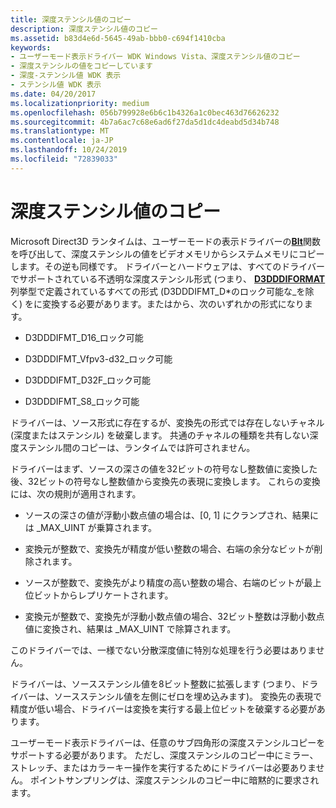```yaml
---
title: 深度ステンシル値のコピー
description: 深度ステンシル値のコピー
ms.assetid: b83d4e6d-5645-49ab-bbb0-c694f1410cba
keywords:
- ユーザーモード表示ドライバー WDK Windows Vista、深度ステンシル値のコピー
- 深度ステンシルの値をコピーしています
- 深度-ステンシル値 WDK 表示
- ステンシル値 WDK 表示
ms.date: 04/20/2017
ms.localizationpriority: medium
ms.openlocfilehash: 056b799928e6b6c1b4326a1c0bec463d76626232
ms.sourcegitcommit: 4b7a6ac7c68e6ad6f27da5d1dc4deabd5d34b748
ms.translationtype: MT
ms.contentlocale: ja-JP
ms.lasthandoff: 10/24/2019
ms.locfileid: "72839033"
---
```

# <a name="copying-depth-stencil-values"></a>深度ステンシル値のコピー


Microsoft Direct3D ランタイムは、ユーザーモードの表示ドライバーの[**Blt**](https://docs.microsoft.com/windows-hardware/drivers/ddi/d3dumddi/nc-d3dumddi-pfnd3dddi_blt)関数を呼び出して、深度ステンシルの値をビデオメモリからシステムメモリにコピーします。その逆も同様です。 ドライバーとハードウェアは、すべてのドライバーでサポートされている不透明な深度ステンシル形式 (つまり、 [**D3DDDIFORMAT**](https://docs.microsoft.com/windows-hardware/drivers/ddi/d3dukmdt/ne-d3dukmdt-_d3dddiformat)列挙型で定義されているすべての形式 (D3DDDIFMT\_D\*のロック可能な\_を除く) をに変換する必要があります。またはから、次のいずれかの形式になります。

-   D3DDDIFMT\_D16\_ロック可能

-   D3DDDIFMT\_Vfpv3-d32\_ロック可能

-   D3DDDIFMT\_D32F\_ロック可能

-   D3DDDIFMT\_S8\_ロック可能

ドライバーは、ソース形式に存在するが、変換先の形式では存在しないチャネル (深度またはステンシル) を破棄します。 共通のチャネルの種類を共有しない深度ステンシル間のコピーは、ランタイムでは許可されません。

ドライバーはまず、ソースの深さの値を32ビットの符号なし整数値に変換した後、32ビットの符号なし整数値から変換先の表現に変換します。 これらの変換には、次の規則が適用されます。

-   ソースの深さの値が浮動小数点値の場合は、\[0, 1\] にクランプされ、結果には \_MAX\_UINT が乗算されます。

-   変換元が整数で、変換先が精度が低い整数の場合、右端の余分なビットが削除されます。

-   ソースが整数で、変換先がより精度の高い整数の場合、右端のビットが最上位ビットからレプリケートされます。

-   変換元が整数で、変換先が浮動小数点値の場合、32ビット整数は浮動小数点値に変換され、結果は \_MAX\_UINT で除算されます。

このドライバーでは、一様でない分散深度値に特別な処理を行う必要はありません。

ドライバーは、ソースステンシル値を8ビット整数に拡張します (つまり、ドライバーは、ソースステンシル値を左側にゼロを埋め込みます)。 変換先の表現で精度が低い場合、ドライバーは変換を実行する最上位ビットを破棄する必要があります。

ユーザーモード表示ドライバーは、任意のサブ四角形の深度ステンシルコピーをサポートする必要があります。 ただし、深度ステンシルのコピー中にミラー、ストレッチ、またはカラーキー操作を実行するためにドライバーは必要ありません。 ポイントサンプリングは、深度ステンシルのコピー中に暗黙的に要求されます。

 

 





